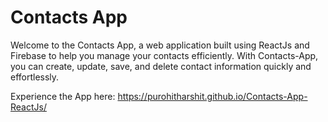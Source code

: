 # Contacts App

Welcome to the Contacts App, a web application built using ReactJs and Firebase to help you manage your contacts efficiently. With Contacts-App, you can create, update, save, and delete contact information quickly and effortlessly.

Experience the App here:
https://purohitharshit.github.io/Contacts-App-ReactJs/
